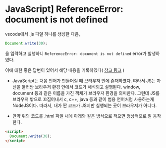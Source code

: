 # JavaScript] ReferenceError: document is not defined

vscode에서 .js 파일 하나를 생성한 다음, 
```javascript
Document.write(30);
```
을 입력하고 실행하니 
`ReferenceError: document is not defined` error가 발생하였다.

이에 대한 좋은 답변이 있어서 해당 내용을 기록하였다( [참고 링크](https://okky.kr/article/532280?note=1583450) )
* JavaScript는 처음 언어가 만들어질 때 브라우저 안에 존재하였다. 따라서 JS는 자신을 둘러싼 브라우저 환경 안에서 코드가 해석되고 실행된다. window, document 등과 같은 이름을 가진 객체가 브라우저 환경을 의미한다. 
그런데 JS를 브라우저 밖으로 끄집어내서 c, c++, java 등과 같이 범용 언어처럼 사용하는게 NodeJS이다. 따라서, 내가 짠 코드가 JS지만 실행되는 곳이 브라우저가 아니다.

* 만약 위의 코드를 .html 파일 내에 아래와 같은 방식으로 적으면 정상적으로 잘 동작한다.
```html
<script>
  Document.write(30);
</script>
```



